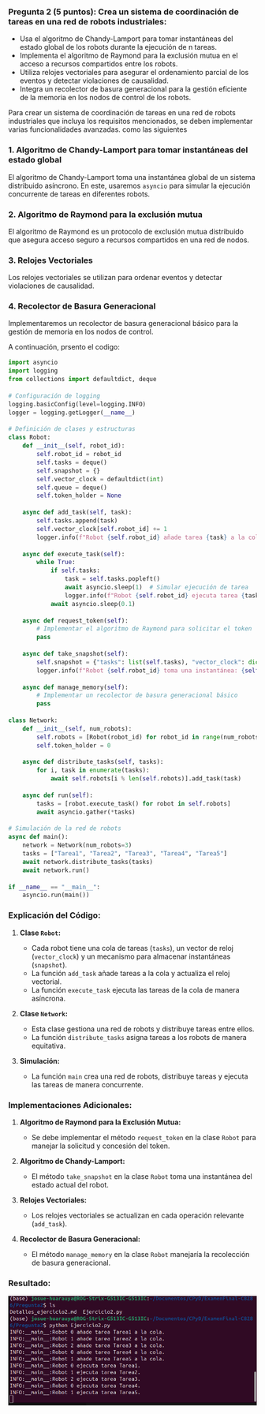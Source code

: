 ### Pregunta 2 (5 puntos): Crea un sistema de coordinación de tareas en una red de robots industriales:

- Usa el algoritmo de Chandy-Lamport para tomar instantáneas del estado global de los robots durante la ejecución de n tareas.
- Implementa el algoritmo de Raymond para la exclusión mutua en el acceso a recursos compartidos entre los robots.
- Utiliza relojes vectoriales para asegurar el ordenamiento parcial de los eventos y detectar violaciones de causalidad.
- Integra un recolector de basura generacional para la gestión eficiente de la memoria en los nodos de control de los robots.

Para crear un sistema de coordinación de tareas en una red de robots industriales que incluya los requisitos mencionados, se deben implementar varias funcionalidades avanzadas. como las siguientes

### 1. Algoritmo de Chandy-Lamport para tomar instantáneas del estado global

El algoritmo de Chandy-Lamport toma una instantánea global de un sistema distribuido asíncrono. En este, usaremos `asyncio` para simular la ejecución concurrente de tareas en diferentes robots.

### 2. Algoritmo de Raymond para la exclusión mutua

El algoritmo de Raymond es un protocolo de exclusión mutua distribuido que asegura acceso seguro a recursos compartidos en una red de nodos.

### 3. Relojes Vectoriales

Los relojes vectoriales se utilizan para ordenar eventos y detectar violaciones de causalidad.

### 4. Recolector de Basura Generacional

Implementaremos un recolector de basura generacional básico para la gestión de memoria en los nodos de control.

A continuación, prsento el codigo:

```python
import asyncio
import logging
from collections import defaultdict, deque

# Configuración de logging
logging.basicConfig(level=logging.INFO)
logger = logging.getLogger(__name__)

# Definición de clases y estructuras
class Robot:
    def __init__(self, robot_id):
        self.robot_id = robot_id
        self.tasks = deque()
        self.snapshot = {}
        self.vector_clock = defaultdict(int)
        self.queue = deque()
        self.token_holder = None

    async def add_task(self, task):
        self.tasks.append(task)
        self.vector_clock[self.robot_id] += 1
        logger.info(f"Robot {self.robot_id} añade tarea {task} a la cola.")

    async def execute_task(self):
        while True:
            if self.tasks:
                task = self.tasks.popleft()
                await asyncio.sleep(1)  # Simular ejecución de tarea
                logger.info(f"Robot {self.robot_id} ejecuta tarea {task}.")
            await asyncio.sleep(0.1)

    async def request_token(self):
        # Implementar el algoritmo de Raymond para solicitar el token
        pass

    async def take_snapshot(self):
        self.snapshot = {"tasks": list(self.tasks), "vector_clock": dict(self.vector_clock)}
        logger.info(f"Robot {self.robot_id} toma una instantánea: {self.snapshot}")

    async def manage_memory(self):
        # Implementar un recolector de basura generacional básico
        pass

class Network:
    def __init__(self, num_robots):
        self.robots = [Robot(robot_id) for robot_id in range(num_robots)]
        self.token_holder = 0

    async def distribute_tasks(self, tasks):
        for i, task in enumerate(tasks):
            await self.robots[i % len(self.robots)].add_task(task)

    async def run(self):
        tasks = [robot.execute_task() for robot in self.robots]
        await asyncio.gather(*tasks)

# Simulación de la red de robots
async def main():
    network = Network(num_robots=3)
    tasks = ["Tarea1", "Tarea2", "Tarea3", "Tarea4", "Tarea5"]
    await network.distribute_tasks(tasks)
    await network.run()

if __name__ == "__main__":
    asyncio.run(main())
```

### Explicación del Código:

1. **Clase `Robot`:**
   - Cada robot tiene una cola de tareas (`tasks`), un vector de reloj (`vector_clock`) y un mecanismo para almacenar instantáneas (`snapshot`).
   - La función `add_task` añade tareas a la cola y actualiza el reloj vectorial.
   - La función `execute_task` ejecuta las tareas de la cola de manera asíncrona.

2. **Clase `Network`:**
   - Esta clase gestiona una red de robots y distribuye tareas entre ellos.
   - La función `distribute_tasks` asigna tareas a los robots de manera equitativa.

3. **Simulación:**
   - La función `main` crea una red de robots, distribuye tareas y ejecuta las tareas de manera concurrente.

### Implementaciones Adicionales:

1. **Algoritmo de Raymond para la Exclusión Mutua:**
   - Se debe implementar el método `request_token` en la clase `Robot` para manejar la solicitud y concesión del token.

2. **Algoritmo de Chandy-Lamport:**
   - El método `take_snapshot` en la clase `Robot` toma una instantánea del estado actual del robot.

3. **Relojes Vectoriales:**
   - Los relojes vectoriales se actualizan en cada operación relevante (`add_task`).

4. **Recolector de Basura Generacional:**
   - El método `manage_memory` en la clase `Robot` manejaría la recolección de basura generacional.


### Resultado:

![alt text](<Captura desde 2024-07-12 16-29-44.png>)